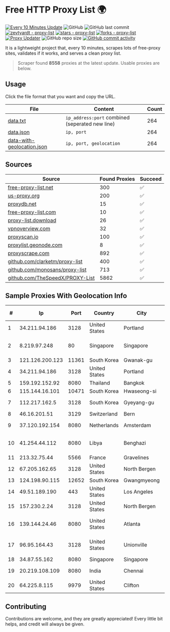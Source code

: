 
# Free HTTP Proxy List 🌍

[![Every 10 Minutes Update](https://github.com/mertguvencli/http-proxy-list/actions/workflows/main.yml/badge.svg?branch=main)](https://github.com/mertguvencli/http-proxy-list/actions/workflows/main.yml)
![GitHub](https://img.shields.io/github/license/mertguvencli/http-proxy-list)
![GitHub last commit](https://img.shields.io/github/last-commit/mertguvencli/http-proxy-list)
[![zevtyardt - proxy-list](https://img.shields.io/static/v1?label=zevtyardt&message=proxy-list&color=blue&logo=github)](https://github.com/zevtyardt/proxy-list "Go to GitHub repo")
[![stars - proxy-list](https://img.shields.io/github/stars/zevtyardt/proxy-list?style=social)](https://github.com/zevtyardt/proxy-list)
[![forks - proxy-list](https://img.shields.io/github/forks/zevtyardt/proxy-list?style=social)](https://github.com/zevtyardt/proxy-list)
[![Proxy Updater](https://github.com/zevtyardt/proxy-list/workflows/Proxy%20Updater/badge.svg)](https://github.com/zevtyardt/proxy-list/actions?query=workflow:"Proxy+Updater")
![GitHub repo size](https://img.shields.io/github/repo-size/zevtyardt/proxy-list)
[![GitHub commit activity](https://img.shields.io/github/commit-activity/m/zevtyardt/proxy-list?logo=commits)](https://github.com/zevtyardt/proxy-list/commits/main)

It is a lightweight project that, every 10 minutes, scrapes lots of free-proxy sites, validates if it works, and serves a clean proxy list.

> Scraper found **8558** proxies at the latest update. Usable proxies are below.

## Usage

Click the file format that you want and copy the URL.

|File|Content|Count|
|----|-------|-----|
|[data.txt](https://raw.githubusercontent.com/mertguvencli/http-proxy-list/main/proxy-list/data.txt)|`ip_address:port` combined (seperated new line)|264|
|[data.json](https://raw.githubusercontent.com/mertguvencli/http-proxy-list/main/proxy-list/data.json)|`ip, port`|264|
|[data-with-geolocation.json](https://raw.githubusercontent.com/mertguvencli/http-proxy-list/main/proxy-list/data-with-geolocation.json)|`ip, port, geolocation`|264|

## Sources

|Source|Found Proxies|Succeed|
|------|-------------|-------|
|[free-proxy-list.net](https://free-proxy-list.net)|300|✅|
|[us-proxy.org](https://www.us-proxy.org)|200|✅|
|[proxydb.net](http://proxydb.net)|15|✅|
|[free-proxy-list.com](https://free-proxy-list.com/?page=&port=&type%5B%5D=http&type%5B%5D=https&up_time=0&search=Search)|10|✅|
|[proxy-list.download](https://www.proxy-list.download/HTTP)|26|✅|
|[vpnoverview.com](https://vpnoverview.com/privacy/anonymous-browsing/free-proxy-servers)|32|✅|
|[proxyscan.io](https://www.proxyscan.io)|100|✅|
|[proxylist.geonode.com](https://proxylist.geonode.com/api/proxy-list?limit=300&page=1&sort_by=lastChecked&sort_type=desc&protocols=http,https)|8|✅|
|[proxyscrape.com](https://api.proxyscrape.com/v2/?request=displayproxies&protocol=http&timeout=10000&country=all&ssl=all&anonymity=all)|892|✅|
|[github.com/clarketm/proxy-list](https://raw.githubusercontent.com/clarketm/proxy-list/master/proxy-list-raw.txt)|400|✅|
|[github.com/monosans/proxy-list](https://raw.githubusercontent.com/monosans/proxy-list/main/proxies/http.txt)|713|✅|
|[github.com/TheSpeedX/PROXY-List](https://raw.githubusercontent.com/TheSpeedX/PROXY-List/master/http.txt)|5862|✅|


## Sample Proxies With Geolocation Info

|#|Ip|Port|Country|City|Internet Service Provider|
|-|--|----|-------|----|-------------------------|
|1|34.211.94.186|3128|United States|Portland|Amazon.com, Inc.|
|2|8.219.97.248|80|Singapore|Singapore|Alibaba (US) Technology Co., Ltd.|
|3|121.126.200.123|11361|South Korea|Gwanak-gu|HAIonNet|
|4|34.211.94.186|3128|United States|Portland|Amazon.com, Inc.|
|5|159.192.152.92|8080|Thailand|Bangkok|CAT-BB|
|6|115.144.16.101|10471|South Korea|Hwaseong-si|Korea Telecom|
|7|112.217.162.5|3128|South Korea|Gyeyang-gu|LG DACOM Corporation|
|8|46.16.201.51|3129|Switzerland|Bern|Hosteur SA|
|9|37.120.192.154|8080|Netherlands|Amsterdam|M247 Europe SRL|
|10|41.254.44.112|8080|Libya|Benghazi|LTT Network Backbone and POPs|
|11|213.32.75.44|5566|France|Gravelines|OVH SAS|
|12|67.205.162.65|3128|United States|North Bergen|DigitalOcean, LLC|
|13|124.198.90.115|12652|South Korea|Gwangmyeong|Korea Telecom|
|14|49.51.189.190|443|United States|Los Angeles|OPHL|
|15|157.230.2.24|3128|United States|North Bergen|DigitalOcean, LLC|
|16|139.144.24.46|8080|United States|Atlanta|Akamai Technologies, Inc.|
|17|96.95.164.43|3128|United States|Unionville|Comcast Cable Communications, LLC|
|18|34.87.55.162|8080|Singapore|Singapore|Google LLC|
|19|20.219.108.109|8080|India|Chennai|Microsoft Corporation|
|20|64.225.8.115|9979|United States|Clifton|DigitalOcean, LLC|



## Contributing

Contributions are welcome, and they are greatly appreciated! Every
little bit helps, and credit will always be given.

